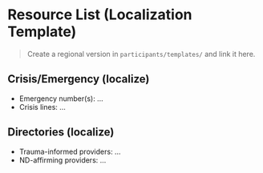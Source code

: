# Resource List (Localization Template)

> Create a regional version in `participants/templates/` and link it here.

## Crisis/Emergency (localize)
- Emergency number(s): …
- Crisis lines: …

## Directories (localize)
- Trauma-informed providers: …
- ND-affirming providers: …
